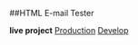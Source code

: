 ##HTML E-mail Tester

**live project**
[Production](https://offmuller.com/app/production/html_email_tester/)
[Develop](https://offmuller.com/app/develop/html_email_tester/)